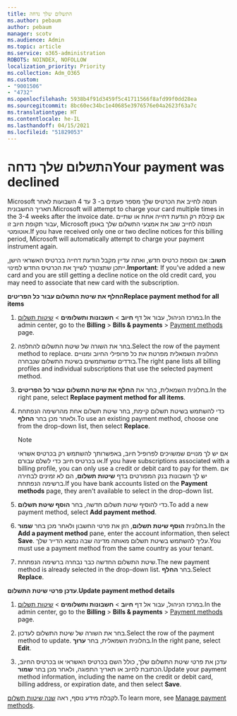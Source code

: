 ```yaml
---
title: התשלום שלך נדחה
ms.author: pebaum
author: pebaum
manager: scotv
ms.audience: Admin
ms.topic: article
ms.service: o365-administration
ROBOTS: NOINDEX, NOFOLLOW
localization_priority: Priority
ms.collection: Adm_O365
ms.custom:
- "9001506"
- "4732"
ms.openlocfilehash: 5938b4f91d3459f5c41711566f8afd99f0dd28ea
ms.sourcegitcommit: 8bc60ec34bc1e40685e3976576e04a2623f63a7c
ms.translationtype: HT
ms.contentlocale: he-IL
ms.lasthandoff: 04/15/2021
ms.locfileid: "51829053"
---
```

# <a name="your-payment-was-declined"></a><span data-ttu-id="9a0db-102">התשלום שלך נדחה</span><span class="sxs-lookup"><span data-stu-id="9a0db-102">Your payment was declined</span></span>

<span data-ttu-id="9a0db-103">Microsoft תנסה לחייב את הכרטיס שלך מספר פעמים ב- 3 עד 4 השבועות לאחר תאריך החשבונית.</span><span class="sxs-lookup"><span data-stu-id="9a0db-103">Microsoft will attempt to charge your card multiple times in the 3-4 weeks after the invoice date.</span></span>  <span data-ttu-id="9a0db-104">אם קיבלת רק הודעת דחייה אחת או שתיים עבור תקופת חיוב זו, Microsoft תנסה לחייב שוב את אמצעי התשלום שלך באופן אוטומטי.</span><span class="sxs-lookup"><span data-stu-id="9a0db-104">If you have received only one or two decline notices for this billing period, Microsoft will automatically attempt to charge your payment instrument again.</span></span>  

<span data-ttu-id="9a0db-105">**חשוב**: אם הוספת כרטיס חדש, ואתה עדיין מקבל הודעת דחייה בכרטיס האשראי הישן, ייתכן שתצטרך לשייך את הכרטיס החדש למינוי.</span><span class="sxs-lookup"><span data-stu-id="9a0db-105">**Important**: If you've added a new card and you are still getting a decline notice on the old credit card, you may need to associate that new card with the subscription.</span></span>

<span data-ttu-id="9a0db-106">**החלף את שיטת התשלום עבור כל הפריטים**</span><span class="sxs-lookup"><span data-stu-id="9a0db-106">**Replace payment method for all items**</span></span>

1. <span data-ttu-id="9a0db-107">במרכז הניהול, עבור אל דף **חיוב** > **חשבונות ותשלומים** > [שיטות תשלום](https://go.microsoft.com/fwlink/p/?linkid=2018806).</span><span class="sxs-lookup"><span data-stu-id="9a0db-107">In the admin center, go to the **Billing** > **Bills & payments** > [Payment methods](https://go.microsoft.com/fwlink/p/?linkid=2018806) page.</span></span>

2. <span data-ttu-id="9a0db-108">בחר את השורה של שיטת התשלום להחלפה.</span><span class="sxs-lookup"><span data-stu-id="9a0db-108">Select the row of the payment method to replace.</span></span> <span data-ttu-id="9a0db-109">החלונית השמאלית מפרטת את כל פרופילי החיוב ומנויים בודדים שמשתמשים בשיטת התשלום שנבחרה.</span><span class="sxs-lookup"><span data-stu-id="9a0db-109">The right pane lists all billing profiles and individual subscriptions that use the selected payment method.</span></span>

3. <span data-ttu-id="9a0db-110">בחלונית השמאלית, בחר את **החלף את שיטת התשלום עבור כל הפריטים**.</span><span class="sxs-lookup"><span data-stu-id="9a0db-110">In the right pane, select **Replace payment method for all items**.</span></span>

4. <span data-ttu-id="9a0db-111">כדי להשתמש בשיטת תשלום קיימת, בחר שיטת תשלום אחת מהרשימה הנפתחת ולאחר מכן בחר **החלף**.</span><span class="sxs-lookup"><span data-stu-id="9a0db-111">To use an existing payment method, choose one from the drop-down list, then select **Replace**.</span></span>

    > [!NOTE]
    > <span data-ttu-id="9a0db-112">אם יש לך מנויים שמשויכים לפרופיל חיוב, באפשרותך להשתמש רק בכרטיס אשראי או בכרטיס חיוב כדי לשלם עבורם.</span><span class="sxs-lookup"><span data-stu-id="9a0db-112">If you have subscriptions associated with a billing profile, you can only use a credit or debit card to pay for them.</span></span> <span data-ttu-id="9a0db-113">אם יש לך חשבונות בנק המפורטים בדף **שיטות תשלום**, הם לא זמינים לבחירה ברשימה הנפתחת.</span><span class="sxs-lookup"><span data-stu-id="9a0db-113">If you have bank accounts listed on the **Payment methods** page, they aren't available to select in the drop-down list.</span></span>

5. <span data-ttu-id="9a0db-114">כדי להוסיף שיטת תשלום חדשה, בחר **הוסף שיטת תשלום**.</span><span class="sxs-lookup"><span data-stu-id="9a0db-114">To add a new payment method, select **Add payment method**.</span></span>

6. <span data-ttu-id="9a0db-115">בחלונית **הוסף שיטת תשלום**, הזן את פרטי החשבון ולאחר מכן בחר **שמור**.</span><span class="sxs-lookup"><span data-stu-id="9a0db-115">In the **Add a payment method** pane, enter the account information, then select **Save**.</span></span> <span data-ttu-id="9a0db-116">עליך להשתמש בשיטת תשלום מאותה מדינה שבה נמצא הדייר שלך.</span><span class="sxs-lookup"><span data-stu-id="9a0db-116">You must use a payment method from the same country as your tenant.</span></span>

7. <span data-ttu-id="9a0db-117">שיטת התשלום החדשה כבר נבחרה ברשימה הנפתחת.</span><span class="sxs-lookup"><span data-stu-id="9a0db-117">The new payment method is already selected in the drop-down list.</span></span> <span data-ttu-id="9a0db-118">בחר **החלף**.</span><span class="sxs-lookup"><span data-stu-id="9a0db-118">Select **Replace**.</span></span>

<span data-ttu-id="9a0db-119">**עדכן פרטי שיטת התשלום**.</span><span class="sxs-lookup"><span data-stu-id="9a0db-119">**Update payment method details**</span></span>

1. <span data-ttu-id="9a0db-120">במרכז הניהול, עבור אל דף **חיוב** > **חשבונות ותשלומים** > [שיטות תשלום](https://go.microsoft.com/fwlink/p/?linkid=2018806).</span><span class="sxs-lookup"><span data-stu-id="9a0db-120">In the admin center, go to the **Billing** > **Bills & payments** > [Payment methods](https://go.microsoft.com/fwlink/p/?linkid=2018806) page.</span></span>

2. <span data-ttu-id="9a0db-121">בחר את השורה של שיטת התשלום לעדכון.</span><span class="sxs-lookup"><span data-stu-id="9a0db-121">Select the row of the payment method to update.</span></span> <span data-ttu-id="9a0db-122">בחלונית השמאלית, בחר **ערוך**.</span><span class="sxs-lookup"><span data-stu-id="9a0db-122">In the right pane, select **Edit**.</span></span>

3. <span data-ttu-id="9a0db-123">עדכן את פרטי שיטת התשלום שלך, כולל השם בכרטיס האשראי או בכרטיס החיוב, הכתובת לחיוב או תאריך התפוגה, ולאחר מכן בחר **שמור**.</span><span class="sxs-lookup"><span data-stu-id="9a0db-123">Update your payment method information, including the name on the credit or debit card, billing address, or expiration date, and then select **Save**.</span></span>

<span data-ttu-id="9a0db-124">לקבלת מידע נוסף, ראה [שנה שיטות תשלום](https://docs.microsoft.com/microsoft-365/commerce/billing-and-payments/manage-payment-methods).</span><span class="sxs-lookup"><span data-stu-id="9a0db-124">To learn more, see [Manage payment methods](https://docs.microsoft.com/microsoft-365/commerce/billing-and-payments/manage-payment-methods).</span></span>